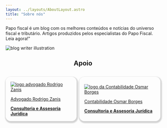 ```yaml
---
layout: ../layouts/AboutLayout.astro
title: "Sobre nós"
---
```


Papo fiscal é um blog com os melhores conteúdos e notícias do universo fiscal e tributário. Artigos produzidos pelos especialistas do Papo Fiscal. Leia agora!"

<div>
  <img src="/assets/blog.svg" class="sm:w-1/2 mx-auto" alt="blog writer illustration">
</div>

<h2 align="center">Apoio</h2>

<style>
  .section-apoio{
    width: 100%;
    margin-top: 2rem;
    margin-bottom: 2rem;
    justify-self: center;
    -webkit-font-smoothing: antialiased;
    display: flex; 
    flex-direction: row; 
    gap: 0.6rem;
    justify-content: center;
  }
  .card{
    box-shadow: 0.1rem 0.2rem 0.2rem 0.2rem lightgray;
    border-radius: 1rem;
    box-sizing: border-box;
    transition: transform 0.3s;

    display: flex; 
    flex-direction: column; 
    gap: 0.01rem;  
    justify-content: center;
    align-items: center;
    padding: 1rem;
  }

  .card a{
    //text-decoration: none;
  }
  </style>

<div class="section-apoio">
  
  <div class="card">
    <a href="https://rodrigozanis.adv.br" target="_blank" class="no-underline">
      <div>
        <img src="/assets/logo-rz-consultoria-e-assessoria-juridica.png" class="h-48 w-48 mx-auto" alt="logo advogado Rodrigo Zanis">
        <p class="text-xl font-medium text-black">Advogado Rodrigo Zanis</p>
        <strong class="text-slate-500">Consultoria e Assesoria Jurídica</strong>
      </div>
    </a>
  </div>

  <div class="card">
    <a href="https://dzzanis.github.io/contabilidade-osmarborges" target="_blank" class="no-underline">
      <div>
        <img src="/assets/logo-contabilidade-osmar-borges.jpg" class="h-48 w-48 mx-auto" alt="logo da Contabilidade Osmar Borges">
        <p class="text-xl font-medium text-black">Contabilidade Osmar Borges</p>
        <strong class="text-slate-500">Consultoria e Assesoria Jurídica</strong>
      </div>
    </a>
  </div>

</div>
